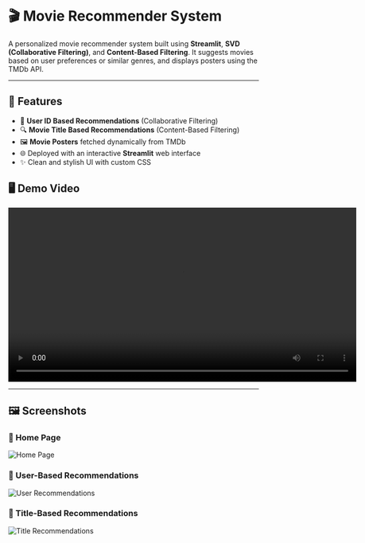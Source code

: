 # 🎬 Movie Recommender System

A personalized movie recommender system built using **Streamlit**, **SVD (Collaborative Filtering)**, and **Content-Based Filtering**. It suggests movies based on user preferences or similar genres, and displays posters using the TMDb API.

---

## 🚀 Features

- 🔑 **User ID Based Recommendations** (Collaborative Filtering)
- 🔍 **Movie Title Based Recommendations** (Content-Based Filtering)
- 🖼️ **Movie Posters** fetched dynamically from TMDb
- 🌐 Deployed with an interactive **Streamlit** web interface
- ✨ Clean and stylish UI with custom CSS 

## 🖥️ Demo Video

<video src="assets/Demo.mp4" width="700" controls></video>

---

## 🖼️ Screenshots

### 🔹 Home Page  
![Home Page](assets/DemoPic1.png)

### 🔹 User-Based Recommendations  
![User Recommendations](assets/DemoPic2.png)

### 🔹 Title-Based Recommendations  
![Title Recommendations](assets/DemoPic3.png)
